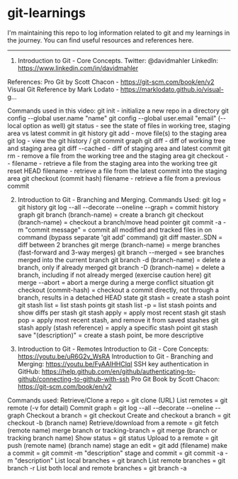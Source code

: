 # git-learnings
I'm maintaining this repo to log information related to git and my learnings in the journey. You can find useful resources and references here.

***********************************************************************************************************************************************
1) Introduction to Git - Core Concepts.
Twitter: @davidmahler
LinkedIn: https://www.linkedin.com/in/davidmahler

References:
Pro Git by Scott Chacon - https://git-scm.com/book/en/v2
Visual Git Reference by Mark Lodato - https://marklodato.github.io/visual-g...

Commands used in this video:
git init - initialize a new repo in a directory
git config --global user.name "name"
git config --global user.email "email"
(--local option as well)
git status - see the state of files in working tree, staging area vs latest commit in git history
git add - move file(s) to the staging area
git log - view the git history / git commit graph
git diff - diff of working tree and staging area
git diff --cached - diff of staging area and latest commit
git rm - remove a file from the working tree and the staging area
git checkout -- filename - retrieve a file from the staging area into the working tree
git reset HEAD filename - retrieve a file from the latest commit into the staging area
git checkout (commit hash) filename - retrieve a file from a previous commit

2) Introduction to Git - Branching and Merging.
Commands Used:
git log =  git history
git log --all --decorate --oneline --graph = commit history graph
git branch (branch-name) = create a branch
git checkout (branch-name) = checkout a branch/move head pointer
git commit -a -m "commit message" = commit all modified and tracked files in on command (bypass separate 'git add' command)
git diff master..SDN = diff between 2 branches
git merge (branch-name) = merge branches (fast-forward and 3-way merges)
git branch --merged = see branches merged into the current branch
git branch -d (branch-name) = delete a branch, only if already merged
git branch -D (branch-name) = delete a branch, including if not already merged (exercise caution here)
git merge --abort = abort a merge during a merge conflict situation
git checkout (commit-hash) = checkout a commit directly, not through a branch, results in a detached HEAD state
git stash = create a stash point
git stash list = list stash points
git stash list -p = list stash points and show diffs per stash
git stash apply = apply most recent stash
git stash pop = apply most recent stash, and remove it from saved stashes
git stash apply (stash reference) = apply a specific stash point
git stash save "(description)" = create a stash point, be more descriptive

3) Introduction to Git - Remotes
Introduction to Git - Core Concepts: https://youtu.be/uR6G2v_WsRA
Introduction to Git - Branching and Merging: https://youtu.be/FyAAIHHClqI
SSH key authentication in GitHub: https://help.github.com/en/github/authenticating-to-github/connecting-to-github-with-ssh
Pro Git Book by Scott Chacon: https://git-scm.com/book/en/v2

Commands used:
Retrieve/Clone a repo = git clone (URL)
List remotes = git remote (-v for detail)
Commit graph = git log --all --decorate --oneline --graph
Checkout a branch = git checkout
Create and checkout a branch = git checkout -b (branch name)
Retrieve/download from a remote = git fetch (remote name)
merge branch or tracking-branch = git merge (branch or tracking branch name)
Show status = git status
Upload to a remote = git push (remote name) (branch name)
stage an edit = git add (filename)
make a commit = git commit -m "description"
stage and commit = git commit -a -m "description"
List local branches = git branch
List remote branches = git branch -r
List both local and remote branches = git branch -a
